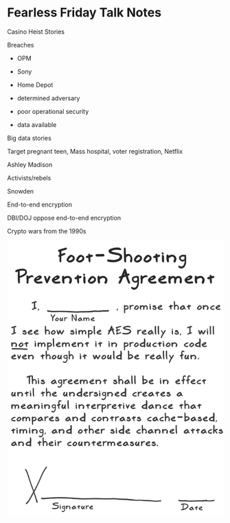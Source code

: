 Fearless Friday Talk Notes
==========================

Casino Heist Stories

Breaches
  - OPM
  - Sony
  - Home Depot

- determined adversary
- poor operational security
- data available


Big data stories

Target pregnant teen, Mass hospital, voter registration, Netflix


Ashley Madison

Activists/rebels


Snowden

End-to-end encryption

DBI/DOJ oppose end-to-end encryption

Crypto wars from the 1990s

![Funny Cartoon](./aes_act_3_scene_02_agreement_1100.png)

